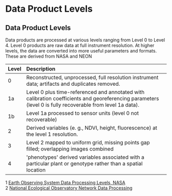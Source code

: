 # Data Product Levels

## Data Product Levels

Data products are processed at various levels ranging from Level 0 to Level 4. Level 0 products are raw data at full instrument resolution. At higher levels, the data are converted into more useful parameters and formats. These are derived from NASA and NEON

| Level | Description |  |
| :--- | :--- | :--- |
| 0 | Reconstructed, unprocessed, full resolution instrument data; artifacts and duplicates removed. |  |
| 1a | Level 0 plus time-referenced and annotated with calibration coefficients and georeferencing parameters \(level 0 is fully recoverable from level 1a data\). |  |
| 1b | Level 1a processed to sensor units \(level 0 not recoverable\) |  |
| 2 | Derived variables \(e. g., NDVI, height, fluorescence\) at the level 1 resolution. |  |
| 3 | Level 2 mapped to uniform grid, missing points gap filled; overlapping images combined |  |
| 4 | 'phenotypes' derived variables associated with a particular plant or genotype rather than a spatial location |  |

1 [Earth Observing System Data Processing Levels, NASA](http://science.nasa.gov/earth-science/earth-science-data/data-processing-levels-for-eosdis-data-products/)  
2 [National Ecological Observatory Network Data Processing](http://www.neoninc.org/science-design/data-processing)

